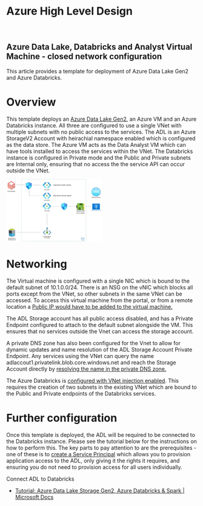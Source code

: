 # Azure High Level Design
<br/>

## Azure Data Lake, Databricks and Analyst Virtual Machine - closed network configuration
This article provides a template for deployment of Azure Data Lake Gen2 and Azure Databricks.


# Overview
This template deploys an [Azure Data Lake Gen2][DataLakeGen2Docs], an Azure VM and an Azure Databricks instance.  All three are configured to use a single VNet with multiple subnets with no public access to the services.
The ADL is an Azure StorageV2 Account with heirachial namespace enabled which is configured as the data store.  The Azure VM acts as the Data Analyst VM which can have tools installed to access the services within the VNet.  The Databricks instance is configured in Private mode and the Public and Private subnets are Internal only, ensuring that no access the the service API can occur outside the VNet.

<img src="images/highleveldesign.jpg" alt="HighLevelDesign" title="HighLevelDesign" width="50%" />

# Networking
The Virtual machine is configured with a single NIC which is bound to the default subnet of 10.1.0.0/24.  There is an NSG on the vNIC which blocks all ports except from the VNet, so other subnets in the same VNet can be accessed.  To access this virtual machine from the portal, or from a remote location a [Public IP would have to be added to the virtual machine.][PublicIP]

The ADL Storage account has all public access disabled, and has a Private Endpoint configured to attach to the default subnet alongside the VM.  This ensures that no services outside the Vnet can access the storage account.  

A private DNS zone has also been configured for the Vnet to allow for dynamic updates and name resolution of the ADL Storage Account Private Endpoint.  Any services using the VNet can query the name adlaccout1.privatelink.blob.core.windows.net and reach the Storage Account directly by [resolving the name in the private DNS zone.][PrivateDNS]

The Azure Databricks is [configured with VNet injection enabled][DataBricksVnet].  This requires the creation of two subnets in the existing VNet which are bound to the Public and Private endpoints of the Databricks services.

# Further configuration
Once this template is deployed, the ADL will be required to be connected to the Databricks instance.  Please see the tutorial below for the instructions on how to perform this.  The key parts to pay attention to are the prerequisites - one of these is to [create a Service Principal][ServicePrincipal] which allows you to provision application access to the ADL, only giving it the rights it requires, and ensuring you do not need to provision access for all users individually.

Connect ADL to Databricks
* [Tutorial: Azure Data Lake Storage Gen2, Azure Databricks & Spark | Microsoft Docs][AdlToDataBricksConfig]

<!-- Local -->
[Design]: images/highleveldesign.jpg

<!-- External -->
[AdlToDataBricksConfig]: https://docs.microsoft.com/en-us/azure/storage/blobs/data-lake-storage-use-databricks-spark
[DataLakeGen2Docs]: https://docs.microsoft.com/en-us/azure/storage/blobs/data-lake-storage-introduction
[PublicIP]: https://docs.microsoft.com/en-us/azure/virtual-network/ip-services/associate-public-ip-address-vm
[PrivateDNS]: https://docs.microsoft.com/en-us/azure/dns/private-dns-privatednszone
[DataBricksVnet]: https://docs.microsoft.com/en-us/azure/databricks/scenarios/quickstart-create-databricks-workspace-vnet-injection
[ServicePrincipal]: https://docs.microsoft.com/en-us/azure/active-directory/develop/howto-create-service-principal-portal
[PrivateLink]: https://docs.microsoft.com/en-us/azure/private-link/private-link-overview